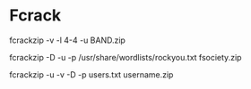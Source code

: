# Fcrack

fcrackzip -v -l 4-4 -u BAND.zip

fcrackzip -D -u -p /usr/share/wordlists/rockyou.txt fsociety.zip

fcrackzip -u -v -D -p users.txt username.zip


